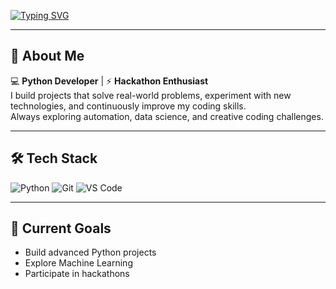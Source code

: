 <!-- Typing SVG Banner -->
[![Typing SVG](https://readme-typing-svg.herokuapp.com?font=Fira+Code&size=24&pause=1000&color=00F7FF&width=650&lines=Hi%2C+I'm+Adityaraj+%F0%9F%91%8B;Python+Developer+%7C+Hackathon+Lover;Building+Projects+and+Learning+Every+Day)](https://git.io/typing-svg)

---

## 🚀 About Me
💻 **Python Developer** | ⚡ **Hackathon Enthusiast**  
I build projects that solve real-world problems, experiment with new technologies, and continuously improve my coding skills.  
Always exploring automation, data science, and creative coding challenges.

---

## 🛠 Tech Stack
![Python](https://img.shields.io/badge/-Python-3776AB?style=for-the-badge&logo=python&logoColor=white)
![Git](https://img.shields.io/badge/-Git-F05032?style=for-the-badge&logo=git&logoColor=white)
![VS Code](https://img.shields.io/badge/-VS%20Code-007ACC?style=for-the-badge&logo=visualstudiocode&logoColor=white)

---

## 🌱 Current Goals
- Build advanced Python projects  
- Explore Machine Learning  
- Participate in hackathons  

